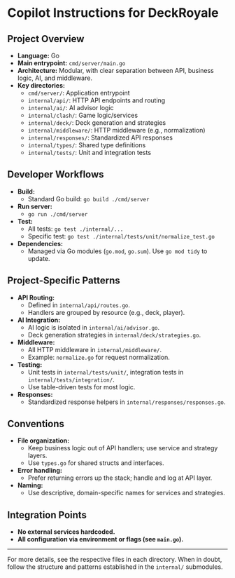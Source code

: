 # Copilot Instructions for DeckRoyale

## Project Overview

- **Language:** Go
- **Main entrypoint:** `cmd/server/main.go`
- **Architecture:** Modular, with clear separation between API, business logic, AI, and middleware.
- **Key directories:**
  - `cmd/server/`: Application entrypoint
  - `internal/api/`: HTTP API endpoints and routing
  - `internal/ai/`: AI advisor logic
  - `internal/clash/`: Game logic/services
  - `internal/deck/`: Deck generation and strategies
  - `internal/middleware/`: HTTP middleware (e.g., normalization)
  - `internal/responses/`: Standardized API responses
  - `internal/types/`: Shared type definitions
  - `internal/tests/`: Unit and integration tests

## Developer Workflows

- **Build:**
  - Standard Go build: `go build ./cmd/server`
- **Run server:**
  - `go run ./cmd/server`
- **Test:**
  - All tests: `go test ./internal/...`
  - Specific test: `go test ./internal/tests/unit/normalize_test.go`
- **Dependencies:**
  - Managed via Go modules (`go.mod`, `go.sum`). Use `go mod tidy` to update.

## Project-Specific Patterns

- **API Routing:**
  - Defined in `internal/api/routes.go`.
  - Handlers are grouped by resource (e.g., deck, player).
- **AI Integration:**
  - AI logic is isolated in `internal/ai/advisor.go`.
  - Deck generation strategies in `internal/deck/strategies.go`.
- **Middleware:**
  - All HTTP middleware in `internal/middleware/`.
  - Example: `normalize.go` for request normalization.
- **Testing:**
  - Unit tests in `internal/tests/unit/`, integration tests in `internal/tests/integration/`.
  - Use table-driven tests for most logic.
- **Responses:**
  - Standardized response helpers in `internal/responses/responses.go`.

## Conventions

- **File organization:**
  - Keep business logic out of API handlers; use service and strategy layers.
  - Use `types.go` for shared structs and interfaces.
- **Error handling:**
  - Prefer returning errors up the stack; handle and log at API layer.
- **Naming:**
  - Use descriptive, domain-specific names for services and strategies.

## Integration Points

- **No external services hardcoded.**
- **All configuration via environment or flags (see `main.go`).**

---

For more details, see the respective files in each directory. When in doubt, follow the structure and patterns established in the `internal/` submodules.

